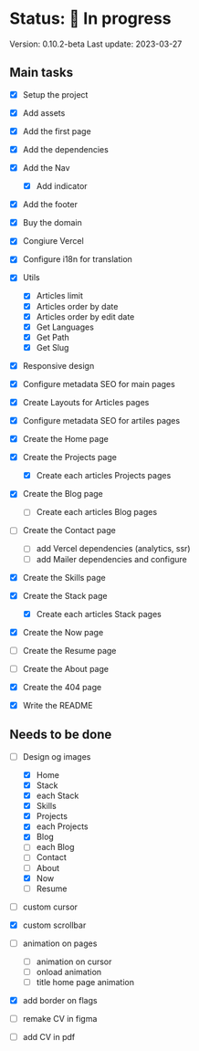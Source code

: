 # Status: 🔵 In progress

Version: 0.10.2-beta
Last update: 2023-03-27

## Main tasks

- [x] Setup the project

- [x] Add assets

- [x] Add the first page

- [x] Add the dependencies

- [x] Add the Nav

  - [x] Add indicator

- [x] Add the footer

- [x] Buy the domain

- [x] Congiure Vercel

- [x] Configure i18n for translation

- [x] Utils

  - [x] Articles limit
  - [x] Articles order by date
  - [x] Articles order by edit date
  - [x] Get Languages
  - [x] Get Path
  - [x] Get Slug

- [x] Responsive design

- [x] Configure metadata SEO for main pages

- [x] Create Layouts for Articles pages

- [x] Configure metadata SEO for artiles pages

- [x] Create the Home page

- [x] Create the Projects page

  - [x] Create each articles Projects pages

- [x] Create the Blog page

  - [ ] Create each articles Blog pages

- [ ] Create the Contact page

  - [ ] add Vercel dependencies (analytics, ssr)
  - [ ] add Mailer dependencies and configure

- [x] Create the Skills page

- [x] Create the Stack page

  - [x] Create each articles Stack pages

- [x] Create the Now page

- [ ] Create the Resume page

- [ ] Create the About page

- [x] Create the 404 page

- [x] Write the README

## Needs to be done

- [ ] Design og images

  - [x] Home
  - [x] Stack
  - [x] each Stack
  - [x] Skills
  - [x] Projects
  - [x] each Projects
  - [x] Blog
  - [ ] each Blog
  - [ ] Contact
  - [ ] About
  - [x] Now
  - [ ] Resume

- [ ] custom cursor

- [x] custom scrollbar

- [ ] animation on pages

  - [ ] animation on cursor
  - [ ] onload animation
  - [ ] title home page animation
  
- [x] add border on flags

- [ ] remake CV in figma

- [ ] add CV in pdf
